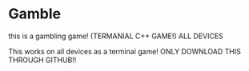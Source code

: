 # Gamble
this is a gambling game! (TERMANIAL C++ GAME!) ALL DEVICES

This works on all devices as a terminal game!
ONLY DOWNLOAD THIS THROUGH GITHUB!! 
